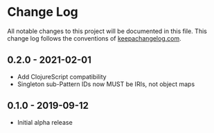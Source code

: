 # Change Log
All notable changes to this project will be documented in this file. This change log follows the conventions of [keepachangelog.com](http://keepachangelog.com/).

## 0.2.0 - 2021-02-01
- Add ClojureScript compatibility
- Singleton sub-Pattern IDs now MUST be IRIs, not object maps

## 0.1.0 - 2019-09-12
- Initial alpha release
